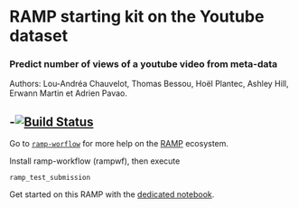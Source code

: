# RAMP starting kit on the Youtube dataset

### Predict number of views of a youtube video from meta-data

Authors: Lou-Andréa Chauvelot, Thomas Bessou, Hoël Plantec, Ashley Hill, Erwann Martin et Adrien Pavao.

-[![Build Status](https://travis-ci.org/didayolo/youtube-challenge.svg?branch=master)](https://travis-ci.org/didayolo/youtube-challenge)
-

Go to [`ramp-worflow`](https://github.com/paris-saclay-cds/ramp-workflow) for more help on the [RAMP](http:www.ramp.studio) ecosystem.

Install ramp-workflow (rampwf), then execute

```
ramp_test_submission
```

Get started on this RAMP with the [dedicated notebook](YoutubeViews_starting_kit.ipynb).
